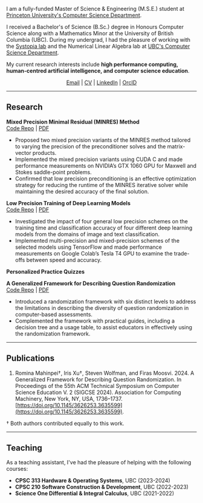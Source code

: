 I am a fully-funded Master of Science & Engineering (M.S.E.) student at [Princeton University's Computer Science Department](https://www.cs.princeton.edu/). 

I received a Bachelor's of Science (B.Sc.) degree in Honours Computer Science along with a Mathematics Minor at the University of British Columbia (UBC). During my undergrad, I had the pleasure of working with the [Systopia lab](https://systopia.cs.ubc.ca/) and the Numerical Linear Algebra lab at [UBC's Computer Science Department](https://www.cs.ubc.ca/).

My current research interests include **high performance computing, human-centred artificial intelligence, and computer science education**.

<div style="text-align: center;">
<a href="mailto:romina.mahinpei@yahoo.com">Email</a> | <a href="">CV</a> | <a href="https://www.linkedin.com/in/romina-mahinpei/">LinkedIn</a> | <a href="https://orcid.org/0000-0002-7500-5928">OrcID</a>
</div>


--------------
## Research
**Mixed Precision Minimal Residual (MINRES) Method**\
[Code Repo]() | [PDF]()
- Proposed two mixed precision variants of the MINRES method tailored to varying the precision of the preconditioner solves and the matrix-vector products.
- Implemented the mixed precision variants using CUDA C and made performance measurements on NVIDIA’s GTX 1060 GPU for Maxwell and Stokes saddle-point problems. 
- Confirmed that low precision preconditioning is an effective optimization strategy for reducing the runtime of the MINRES iterative solver while maintaining the desired accuracy of the final solution.

**Low Precision Training of Deep Learning Models**\
[Code Repo](https://github.com/rmahinpei/low-precision-deep-learning) | [PDF](https://github.com/rmahinpei/low-precision-deep-learning/blob/main/docs/report.pdf)
- Investigated the impact of four general low precision schemes on the training time and classification accuracy of four different deep learning models from the domains of image and text classification.
- Implemented multi-precision and mixed-precision schemes of the selected models using TensorFlow and made performance measurements on Google Colab’s Tesla T4 GPU to examine the trade-offs between speed and accuracy.

**Personalized Practice Quizzes**


**A Generalized Framework for Describing Question Randomization**\
[Code Repo](https://github.com/open-resources/randomization_framework/tree/main) | [PDF](https://dl.acm.org/doi/10.1145/3626253.3635599)
- Introduced a randomization framework with six distinct levels to address the limitations in describing the diversity of question randomization in computer-based assessments.
- Complemented the framework with practical guides, including a decision tree and a usage table, to assist educators in effectively using the randomization framework.

--------------
## Publications
1. Romina Mahinpei†, Iris Xu†, Steven Wolfman, and Firas Moosvi. 2024. A Generalized Framework for Describing Question Randomization. In Proceedings of the 55th ACM Technical Symposium on Computer Science Education V. 2 (SIGCSE 2024). Association for Computing Machinery, New York, NY, USA, 1736–1737. [https://doi.org/10.1145/3626253.3635599](https://doi.org/10.1145/3626253.3635599).

† Both authors contributed equally to this work.

--------------
## Teaching
As a teaching assistant, I've had the pleasure of helping with the following courses:

- **CPSC 313 Hardware & Operating Systems**, UBC (2023-2024)
- **CPSC 210 Software Construction & Development**, UBC (2022-2023)
- **Science One Differential & Integral Calculus**, UBC (2021-2022)


